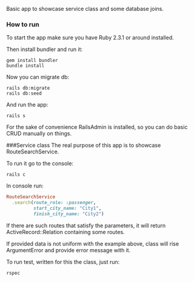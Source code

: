 Basic app to showcase service class and some database joins.

### How to run
To start the app make sure you have Ruby 2.3.1 or around installed.

Then install bundler and run it:

```
gem install bundler
bundle install
```
Now you can migrate db:

```
rails db:migrate
rails db:seed
```

And run the app:

```
rails s
```

For the sake of convenience RailsAdmin is installed, so you can do basic CRUD manually on things.

###Service class
The real purpose of this app is to showcase RouteSearchService.

To run it go to the console:
```
rails c
```
In console run:

```ruby
RouteSearchService
  .search(route_role: :passenger,
          start_city_name: "City1",
          finish_city_name: "City2")
```

If there are such routes that satisfy the parameters, it will return ActiveRecord::Relation containing some routes.

If provided data is not uniform with the example above, class will rise ArgumentError and provide error message with it.

To run test, written for this the class, just run:
```
rspec
```
